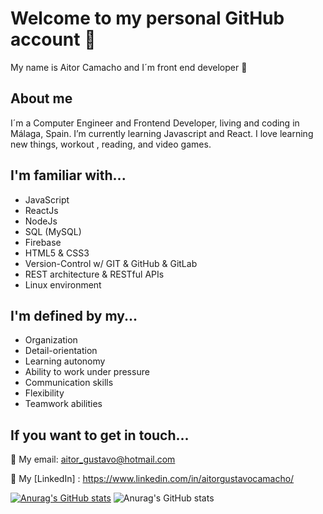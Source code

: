 # Welcome to my personal GitHub account 🤗

My name is Aitor Camacho and I´m front end developer 👋

## About me
I´m a Computer Engineer and Frontend Developer, living and coding in Málaga, Spain. I’m currently learning Javascript and React. I love learning new things, workout , reading, and video games. 

## I'm familiar with...
+ JavaScript 
+ ReactJs
+ NodeJs
+ SQL (MySQL)
+ Firebase 
+ HTML5 & CSS3  
+ Version-Control w/ GIT & GitHub & GitLab
+ REST architecture & RESTful APIs
+ Linux environment

## I'm defined by my...

+ Organization
+ Detail-orientation
+ Learning autonomy
+ Ability to work under pressure
+ Communication skills
+ Flexibility
+ Teamwork abilities

## If you want to get in touch...

📩 My email: aitor_gustavo@hotmail.com

🔭 My [LinkedIn] : https://www.linkedin.com/in/aitorgustavocamacho/

 [website]: https://agcg1991.github.io/


[![Anurag's GitHub stats](https://github-readme-stats.vercel.app/api?username=AGCG1991)](https://github.com/AGCG1991/github-readme-stats)
![Anurag's GitHub stats](https://github-readme-stats.vercel.app/api?username=AGCG1991&count_private=true)

